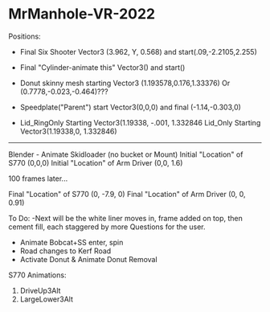 # MrManhole-VR-2022
Positions:



- Final Six Shooter Vector3 (3.962, Y, 0.568) and start(.09,-2.2105,2.255)
- Final "Cylinder-animate this" Vector3() and start()

- Donut skinny mesh starting Vector3 (1.193578,0.176,1.33376) Or (0.7778,-0.023,-0.464)???
- Speedplate("Parent") start Vector3(0,0,0) and final (-1.14,-0.303,0)
- Lid_RingOnly Starting Vector3(1.19338, -.001, 1.332846
Lid_Only Starting Vector3(1.19338,0, 1.332846)
--------------
Blender - Animate Skidloader (no bucket or Mount)
Initial "Location" of S770 (0,0,0)
Initial "Location" of Arm Driver (0,0, 1.6)

100 frames later...

Final "Location" of S770 (0, -7.9, 0)
Final "Location" of Arm Driver (0, 0, 0.91)

To Do:
-Next will be the white liner moves in, frame added on top, then cement fill, each staggered by more Questions for the user.
- Animate Bobcat+SS enter, spin
- Road changes to Kerf Road
- Activate Donut & Animate Donut Removal


 
S770 Animations:
1) DriveUp3Alt
2) LargeLower3Alt
